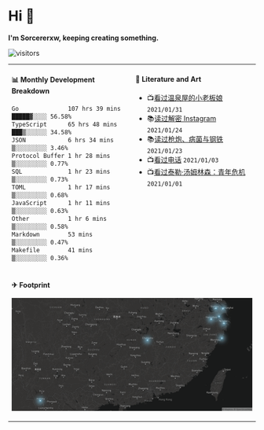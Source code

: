 # Hi 👋

**I'm Sorcererxw, keeping creating something.**

![visitors](https://visitor-badge.glitch.me/badge?page_id=sorcererxw.sorcererx)

<table width="800px">
<tr>
<td valign="top" width="50%">

#### 📊 Monthly Development Breakdown

<!--START_SECTION:waka-->
```text
Go              107 hrs 39 mins █████▓░░░░ 56.58%
TypeScript      65 hrs 48 mins  ███▒░░░░░░ 34.58%
JSON            6 hrs 34 mins   ▒░░░░░░░░░ 3.46%
Protocol Buffer 1 hr 28 mins    ▒░░░░░░░░░ 0.77%
SQL             1 hr 23 mins    ▒░░░░░░░░░ 0.73%
TOML            1 hr 17 mins    ▒░░░░░░░░░ 0.68%
JavaScript      1 hr 11 mins    ▒░░░░░░░░░ 0.63%
Other           1 hr 6 mins     ▒░░░░░░░░░ 0.58%
Markdown        53 mins         ▒░░░░░░░░░ 0.47%
Makefile        41 mins         ▒░░░░░░░░░ 0.36%
```
<!--END_SECTION:waka-->

<td valign="top" width="50%">

#### 💃 Literature and Art

<!--START_SECTION:douban-->
* 📺[看过温泉屋的小老板娘](http://movie.douban.com/subject/30205667/) <code>2021/01/31</code>
* 📚[读过解密 Instagram](https://book.douban.com/subject/35252483/) <code>2021/01/24</code>
* 📚[读过枪炮、病菌与钢铁](https://book.douban.com/subject/1813841/) <code>2021/01/23</code>
* 📺[看过电话](http://movie.douban.com/subject/30346025/) <code>2021/01/03</code>
* 📺[看过泰勒·汤姆林森：青年危机](http://movie.douban.com/subject/34979178/) <code>2021/01/01</code>

<!--END_SECTION:douban-->

</td>
</tr>
<tr>
<td colspan="2">

#### ✈ Footprint

![footprint](./footprint.png)

</td>
</tr>
</table>



